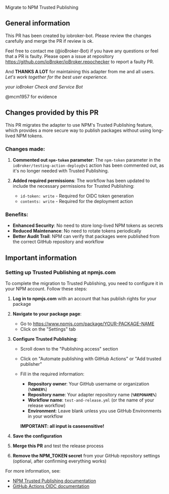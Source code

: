 Migrate to NPM Trusted Publishing

## General information 

This PR has been created by iobroker-bot. Please review the changes carefully and merge the PR if review is ok.

Feel free to contact me (@ioBroker-Bot) if you have any questions or feel that a PR is faulty. Please open a issue at repository https://github.com/ioBroker/ioBroker.repochecker to report a faulty PR.

And **THANKS A LOT** for maintaining this adapter from me and all users.
*Let's work together for the best user experience.*

*your*
*ioBroker Check and Service Bot*

@mcm1957 for evidence

## Changes provided by this PR

This PR migrates the adapter to use NPM's Trusted Publishing feature, which provides a more secure way to publish packages without using long-lived NPM tokens.

### Changes made:

1. **Commented out `npm-token` parameter**: The `npm-token` parameter in the `ioBroker/testing-action-deploy@v1` action has been commented out, as it's no longer needed with Trusted Publishing.

2. **Added required permissions**: The workflow has been updated to include the necessary permissions for Trusted Publishing:
   - `id-token: write` - Required for OIDC token generation
   - `contents: write` - Required for the deployment action

### Benefits:

- **Enhanced Security**: No need to store long-lived NPM tokens as secrets
- **Reduced Maintenance**: No need to rotate tokens periodically
- **Better Audit Trail**: NPM can verify that packages were published from the correct GitHub repository and workflow

## Important information

### Setting up Trusted Publishing at npmjs.com

To complete the migration to Trusted Publishing, you need to configure it in your NPM account. Follow these steps:

1. **Log in to npmjs.com** with an account that has publish rights for your package

2. **Navigate to your package page**:
   - Go to https://www.npmjs.com/package/YOUR-PACKAGE-NAME
   - Click on the "Settings" tab

3. **Configure Trusted Publishing**:
   - Scroll down to the "Publishing access" section
   - Click on "Automate publishing with GitHub Actions" or "Add trusted publisher"
   - Fill in the required information:
     - **Repository owner**: Your GitHub username or organization (**`%OWNER%`**)
     - **Repository name**: Your adapter repository name (**`%REPONAME%`**)
     - **Workflow name**: `test-and-release.yml` (or the name of your release workflow)
     - **Environment**: Leave blank unless you use GitHub Environments in your workflow

     **IMPORTANT: all input is casesensitive!**
     
4. **Save the configuration**

5. **Merge this PR** and test the release process

6. **Remove the NPM_TOKEN secret** from your GitHub repository settings (optional, after confirming everything works)

For more information, see:
- [NPM Trusted Publishing documentation](https://docs.npmjs.com/trusted-publishers)
- [GitHub Actions OIDC documentation](https://docs.github.com/en/actions/deployment/security-hardening-your-deployments/about-security-hardening-with-openid-connect)
